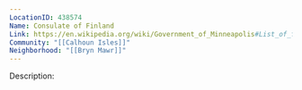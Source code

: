 ```yaml
---
LocationID: 438574
Name: Consulate of Finland
Link: https://en.wikipedia.org/wiki/Government_of_Minneapolis#List_of_foreign_consulates_in_Minneapolis
Community: "[[Calhoun Isles]]"
Neighborhood: "[[Bryn Mawr]]"
---
```


Description: